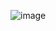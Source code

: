 ![image](https://user-images.githubusercontent.com/94882187/177341621-2c47b7df-00ce-4505-845b-8ed5f371adce.png)
